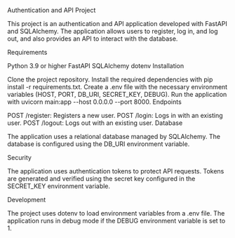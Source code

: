 Authentication and API Project

This project is an authentication and API application developed with FastAPI and SQLAlchemy. The application allows users to register, log in, and log out, and also provides an API to interact with the database.

Requirements

Python 3.9 or higher
FastAPI
SQLAlchemy
dotenv
Installation

Clone the project repository.
Install the required dependencies with pip install -r requirements.txt.
Create a .env file with the necessary environment variables (HOST, PORT, DB_URI, SECRET_KEY, DEBUG).
Run the application with uvicorn main:app --host 0.0.0.0 --port 8000.
Endpoints

POST /register: Registers a new user.
POST /login: Logs in with an existing user.
POST /logout: Logs out with an existing user.
Database

The application uses a relational database managed by SQLAlchemy. The database is configured using the DB_URI environment variable.

Security

The application uses authentication tokens to protect API requests. Tokens are generated and verified using the secret key configured in the SECRET_KEY environment variable.

Development

The project uses dotenv to load environment variables from a .env file. The application runs in debug mode if the DEBUG environment variable is set to 1.

